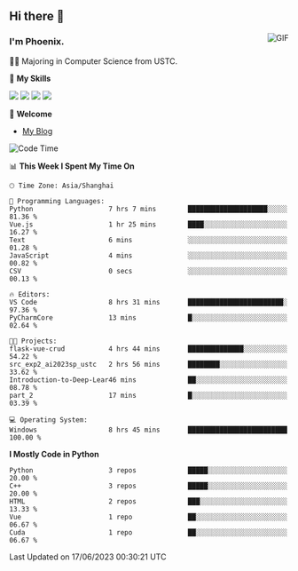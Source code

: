 ## Hi there 👋
<img align="right" alt="GIF" src="https://raw.githubusercontent.com/JoeyBling/JoeyBling/master/pic/pusheencode.gif" />

### I'm Phoenix.

👨‍🎓 Majoring in Computer Science from USTC.

🌟 **My Skills**

![](https://img.shields.io/badge/-Python-3e74a2?style=flat-square&logo=Python&logoColor=fff)
![](https://img.shields.io/badge/-C++-9f62a5?style=flat&logo=cplusplus&logoColor=white)
![](https://img.shields.io/badge/-Linux-185886?style=flat-square&logo=Linux&logoColor=fff)
![](https://img.shields.io/badge/-Rust-ff4136?style=flat-square&logo=Rust&logoColor=fff)

💬 **Welcome**

- [My Blog](https://ysy-phoenix.github.io/)

<!--START_SECTION:waka-->
![Code Time](http://img.shields.io/badge/Code%20Time-268%20hrs%2038%20mins-blue)

📊 **This Week I Spent My Time On** 

```text
🕑︎ Time Zone: Asia/Shanghai

💬 Programming Languages: 
Python                   7 hrs 7 mins        ████████████████████░░░░░   81.36 % 
Vue.js                   1 hr 25 mins        ████░░░░░░░░░░░░░░░░░░░░░   16.27 % 
Text                     6 mins              ░░░░░░░░░░░░░░░░░░░░░░░░░   01.28 % 
JavaScript               4 mins              ░░░░░░░░░░░░░░░░░░░░░░░░░   00.82 % 
CSV                      0 secs              ░░░░░░░░░░░░░░░░░░░░░░░░░   00.13 % 

🔥 Editors: 
VS Code                  8 hrs 31 mins       ████████████████████████░   97.36 % 
PyCharmCore              13 mins             █░░░░░░░░░░░░░░░░░░░░░░░░   02.64 % 

🐱‍💻 Projects: 
flask-vue-crud           4 hrs 44 mins       ██████████████░░░░░░░░░░░   54.22 % 
src_exp2_ai2023sp_ustc   2 hrs 56 mins       ████████░░░░░░░░░░░░░░░░░   33.62 % 
Introduction-to-Deep-Lear46 mins             ██░░░░░░░░░░░░░░░░░░░░░░░   08.78 % 
part_2                   17 mins             █░░░░░░░░░░░░░░░░░░░░░░░░   03.39 % 

💻 Operating System: 
Windows                  8 hrs 45 mins       █████████████████████████   100.00 % 
```

**I Mostly Code in Python** 

```text
Python                   3 repos             █████░░░░░░░░░░░░░░░░░░░░   20.00 % 
C++                      3 repos             █████░░░░░░░░░░░░░░░░░░░░   20.00 % 
HTML                     2 repos             ███░░░░░░░░░░░░░░░░░░░░░░   13.33 % 
Vue                      1 repo              ██░░░░░░░░░░░░░░░░░░░░░░░   06.67 % 
Cuda                     1 repo              ██░░░░░░░░░░░░░░░░░░░░░░░   06.67 % 
```




 Last Updated on 17/06/2023 00:30:21 UTC
<!--END_SECTION:waka-->

<!--
**ysy-phoenix/ysy-phoenix** is a ✨ _special_ ✨ repository because its `README.md` (this file) appears on your GitHub profile.

Here are some ideas to get you started:

- 🔭 I’m currently working on ...
- 🌱 I’m currently learning ...
- 👯 I’m looking to collaborate on ...
- 🤔 I’m looking for help with ...
- 💬 Ask me about ...
- 📫 How to reach me: ...
- 😄 Pronouns: ...
- ⚡ Fun fact: ...
-->
